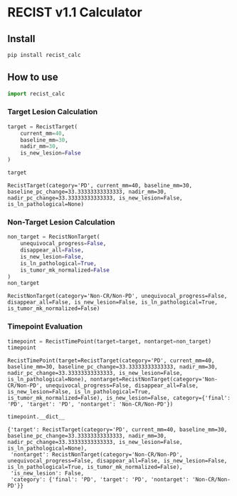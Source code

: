 # RECIST v1.1 Calculator


<!-- WARNING: THIS FILE WAS AUTOGENERATED! DO NOT EDIT! -->

## Install

``` sh
pip install recist_calc
```

## How to use

``` python
import recist_calc
```

### Target Lesion Calculation

``` python
target = RecistTarget(
    current_mm=40,
    baseline_mm=30,
    nadir_mm=30,
    is_new_lesion=False
)

target
```

    RecistTarget(category='PD', current_mm=40, baseline_mm=30, baseline_pc_change=33.33333333333333, nadir_mm=30, nadir_pc_change=33.33333333333333, is_new_lesion=False, is_ln_pathological=None)

### Non-Target Lesion Calculation

``` python
non_target = RecistNonTarget(
    unequivocal_progress=False,
    disappear_all=False,
    is_new_lesion=False,
    is_ln_pathological=True,
    is_tumor_mk_normalized=False
)
non_target
```

    RecistNonTarget(category='Non-CR/Non-PD', unequivocal_progress=False, disappear_all=False, is_new_lesion=False, is_ln_pathological=True, is_tumor_mk_normalized=False)

### Timepoint Evaluation

``` python
timepoint = RecistTimePoint(target=target, nontarget=non_target)
timepoint
```

    RecistTimePoint(target=RecistTarget(category='PD', current_mm=40, baseline_mm=30, baseline_pc_change=33.33333333333333, nadir_mm=30, nadir_pc_change=33.33333333333333, is_new_lesion=False, is_ln_pathological=None), nontarget=RecistNonTarget(category='Non-CR/Non-PD', unequivocal_progress=False, disappear_all=False, is_new_lesion=False, is_ln_pathological=True, is_tumor_mk_normalized=False), is_new_lesion=False, category={'final': 'PD', 'target': 'PD', 'nontarget': 'Non-CR/Non-PD'})

``` python
timepoint.__dict__
```

    {'target': RecistTarget(category='PD', current_mm=40, baseline_mm=30, baseline_pc_change=33.33333333333333, nadir_mm=30, nadir_pc_change=33.33333333333333, is_new_lesion=False, is_ln_pathological=None),
     'nontarget': RecistNonTarget(category='Non-CR/Non-PD', unequivocal_progress=False, disappear_all=False, is_new_lesion=False, is_ln_pathological=True, is_tumor_mk_normalized=False),
     'is_new_lesion': False,
     'category': {'final': 'PD', 'target': 'PD', 'nontarget': 'Non-CR/Non-PD'}}
